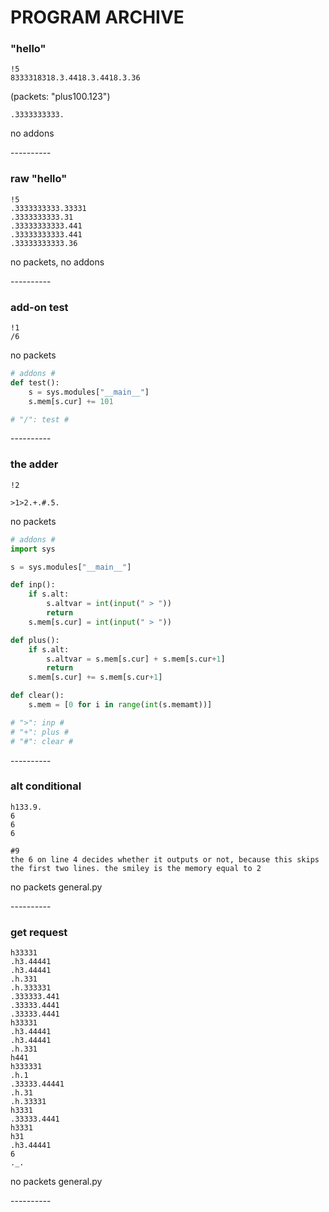 # PROGRAM ARCHIVE

### "hello"

```
!5
8333318318.3.4418.3.4418.3.36
```

(packets: "plus100.123")
```
.3333333333.
```

no addons

--_-_-_-_-_-_-_-_-

### raw "hello"

```
!5
.3333333333.33331
.3333333333.31
.33333333333.441
.33333333333.441
.33333333333.36
```

no packets, no addons

--_-_-_-_-_-_-_-_-

### add-on test

```
!1
/6
```

no packets

```python
# addons #
def test():
    s = sys.modules["__main__"]
    s.mem[s.cur] += 101

# "/": test #
```

--_-_-_-_-_-_-_-_-

### the adder

```
!2

>1>2.+.#.5.
```

no packets

```python
# addons #
import sys

s = sys.modules["__main__"]

def inp():
    if s.alt:
        s.altvar = int(input(" > "))
        return
    s.mem[s.cur] = int(input(" > "))

def plus():
    if s.alt:
        s.altvar = s.mem[s.cur] + s.mem[s.cur+1]
        return
    s.mem[s.cur] += s.mem[s.cur+1]

def clear():
    s.mem = [0 for i in range(int(s.memamt))]

# ">": inp #
# "+": plus #
# "#": clear #
```

--_-_-_-_-_-_-_-_-

### alt conditional

```
h133.9.
6
6
6

#9
the 6 on line 4 decides whether it outputs or not, because this skips the first two lines. the smiley is the memory equal to 2
```

no packets
general.py

--_-_-_-_-_-_-_-_-

### get request

```
h33331
.h3.44441
.h3.44441
.h.331
.h.333331
.333333.441
.33333.4441
.33333.4441
h33331
.h3.44441
.h3.44441
.h.331
h441
h333331
.h.1
.33333.44441
.h.31
.h.33331
h3331
.33333.4441
h3331
h31
.h3.44441
6
._.
```

no packets
general.py

--_-_-_-_-_-_-_-_-